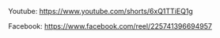 Youtube: https://www.youtube.com/shorts/6xQ1TTiEQ1g

Facebook: https://www.facebook.com/reel/225741396694957

